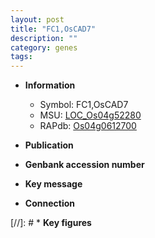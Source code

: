 ```yaml
---
layout: post
title: "FC1,OsCAD7"
description: ""
category: genes
tags: 
---
```


* **Information**  
    + Symbol: FC1,OsCAD7  
    + MSU: [LOC_Os04g52280](http://rice.uga.edu/cgi-bin/ORF_infopage.cgi?orf=LOC_Os04g52280)  
    + RAPdb: [Os04g0612700](http://rapdb.dna.affrc.go.jp/viewer/gbrowse_details/irgsp1?name=Os04g0612700)  

* **Publication**  

* **Genbank accession number**  

* **Key message**  

* **Connection**  

[//]: # * **Key figures**  


